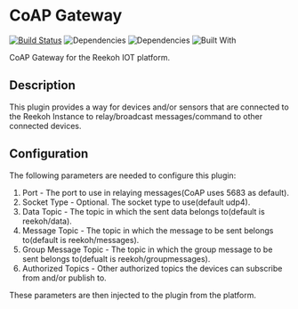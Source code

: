 # CoAP Gateway

[![Build Status](https://travis-ci.org/Reekoh/coap-gateway.svg)](https://travis-ci.org/Reekoh/coap-gateway)
![Dependencies](https://img.shields.io/david/Reekoh/coap-gateway.svg)
![Dependencies](https://img.shields.io/david/dev/Reekoh/coap-gateway.svg)
![Built With](https://img.shields.io/badge/built%20with-gulp-red.svg)

CoAP Gateway for the Reekoh IOT platform.

## Description

This plugin provides a way for devices and/or sensors that are connected to the Reekoh Instance to relay/broadcast messages/command to other connected devices.

## Configuration

The following parameters are needed to configure this plugin:

1. Port - The port to use in relaying messages(CoAP uses 5683 as default).
2. Socket Type - Optional. The socket type to use(default udp4).
3. Data Topic - The topic in which the sent data belongs to(default is reekoh/data).
4. Message Topic - The topic in which the message to be sent belongs to(default is reekoh/messages).
5. Group Message Topic - The topic in which the group message to be sent belongs to(defualt is reekoh/groupmessages).
6. Authorized Topics - Other authorized topics the devices can subscribe from and/or publish to.

These parameters are then injected to the plugin from the platform.